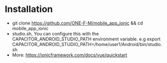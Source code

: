 # Installation
- git clone https://github.com/ONE-F-M/mobile_app_ionic && cd mobile_app_ionic
- studio.sh, You can configure this with the CAPACITOR_ANDROID_STUDIO_PATH environment variable. e.g export CAPACITOR_ANDROID_STUDIO_PATH=/home/user1/Android/bin/studio.sh
- More: https://ionicframework.com/docs/vue/quickstart